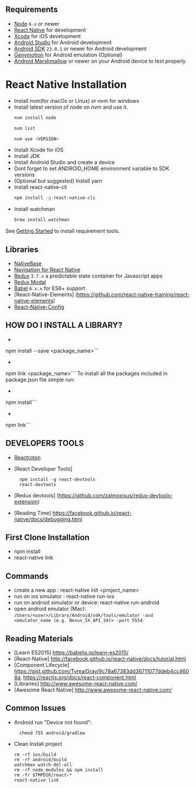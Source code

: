 ## Requirements
- [Node](https://nodejs.org) `6.x` or newer
- [React Native](http://facebook.github.io/react-native/docs/getting-started.html) for development
- [Xcode](https://developer.apple.com/xcode/) for iOS development
- [Android Studio](https://developer.android.com/studio/index.html) for Android development
- [Android SDK](https://developer.android.com/sdk/) `23.0.1` or newer for Android development
- [Genymotion](https://www.genymotion.com/) for Android emulation (Optional)
- [Android Marshmallow](https://www.android.com/versions/marshmallow-6-0/) or newer on your Android device to test properly


# React Native Installation
- Install nvm(for macOs or Linux) or nvm for windows
- Install latest version of node on nvm and use it.
    ```sh
    nvm install node

    nvm list

    nvm use <VERSION>
    ```
- Install Xcode for iOS
- Install JDK
- Install Android Studio and create a device
- Dont forget to set ANDROID_HOME environment variable to SDK versions
- (Optional but suggested) Install yarn
- Install react-native-cli
    ```sh
    npm install -g react-native-cli
    ```
- Install watchman
    ```sh
    brew install watchman
    ```



See [Getting Started](https://facebook.github.io/react-native/docs/getting-started.html) to install requirement tools.


## Libraries
- [NativeBase](https://nativebase.io/)
- [Navigation for React Native](https://reactnavigation.org/)
- [Redux](http://rackt.github.io/redux/index.html) `3.7.x` a predictable state container for Javascript apps
- [Redux Modal](https://github.com/yesmeck/redux-modal)
- [Babel](http://babeljs.io/) `6.x.x` for ES6+ support
- [React-Native-Elements] (https://github.com/react-native-training/react-native-elements)
- [React-Native-Config](https://github.com/luggit/react-native-config)

## HOW DO I INSTALL A LIBRARY?
- ```sh
npm install --save <package_name>```
- ```sh
npm link <package_name>```
To install all the packages included in package.json file simple run:
- ```sh
npm install```
- ```sh
npm link```


## DEVELOPERS TOOLS
- [Reactroton](https://github.com/infinitered/reactotron)
- [React Developer Tools]
  ```
    npm install -g react-devtools
    react-devtools
  ```
- [Redux devtools] (https://github.com/zalmoxisus/redux-devtools-extension)

- [Reading Time] https://facebook.github.io/react-native/docs/debugging.html

## First Clone Installation
- npm install
- react-native link

## Commands
- create a new app : react-native init <project_name>
- run on ios simulator : react-native run-ios
- run on android simulator or device: react-native run-android
- open android emulator (Mac): ```/Users/<user>/Library/Android/sdk/tools/emulator -avd <emulator_name (e.g. Nexus_5X_API_24)> -port 5554```

## Reading Materials
- [Learn ES2015] https://babeljs.io/learn-es2015/
- [React-Native] http://facebook.github.io/react-native/docs/tutorial.html
- [Component Lifecycle] https://gist.github.com/TyrealGray/9c78a67383dd36711077ddeb4cc4608a, https://reactjs.org/docs/react-component.html
- [Libraries] http://www.awesome-react-native.com/
- [Awesome React Native] http://www.awesome-react-native.com/

## Common Issues
- Android run "Device not found":
  ```
    chmod 755 android/gradlew
  ```
- Clean Install project
  ```
  rm -rf ios/build
  rm -rf android/build
  watchman watch-del-all
  rm -rf node_modules && npm install
  rm -fr $TMPDIR/react-*
  react-native link
  ```
